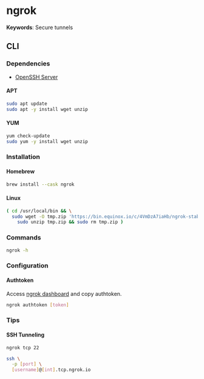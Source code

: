 # ngrok

**Keywords**: Secure tunnels

## CLI

### Dependencies

- [OpenSSH Server](/openssh-server.md)

#### APT

```sh
sudo apt update
sudo apt -y install wget unzip
```

#### YUM

```sh
yum check-update
sudo yum -y install wget unzip
```

### Installation

#### Homebrew

```sh
brew install --cask ngrok
```

#### Linux

```sh
( cd /usr/local/bin && \
  sudo wget -O tmp.zip 'https://bin.equinox.io/c/4VmDzA7iaHb/ngrok-stable-linux-amd64.zip' && \
    sudo unzip tmp.zip && sudo rm tmp.zip )
```

### Commands

```sh
ngrok -h
```

### Configuration

#### Authtoken

Access [ngrok dashboard](https://dashboard.ngrok.com) and copy authtoken.

```sh
ngrok authtoken [token]
```

### Tips

#### SSH Tunneling

```sh
ngrok tcp 22
```

```sh
ssh \
  -p [port] \
  [username]@[int].tcp.ngrok.io
```
